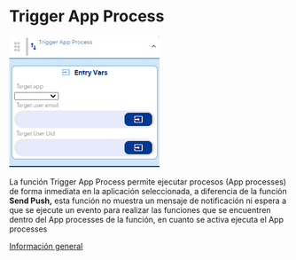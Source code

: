 # Trigger App Process

![](../../../../.gitbook/assets/image%20%28656%29.png)

La función Trigger App Process permite ejecutar procesos \(App processes\) de forma inmediata en la aplicación seleccionada, a diferencia de la función **Send Push,** esta función no muestra un mensaje de notificación ni espera a que se ejecute un evento para realizar las funciones que se encuentren dentro del App processes de la función, en cuanto se activa ejecuta el App processes

[Información general](https://docs.apphive.io/reference/funciones/informacion-general-de-las-funciones)

